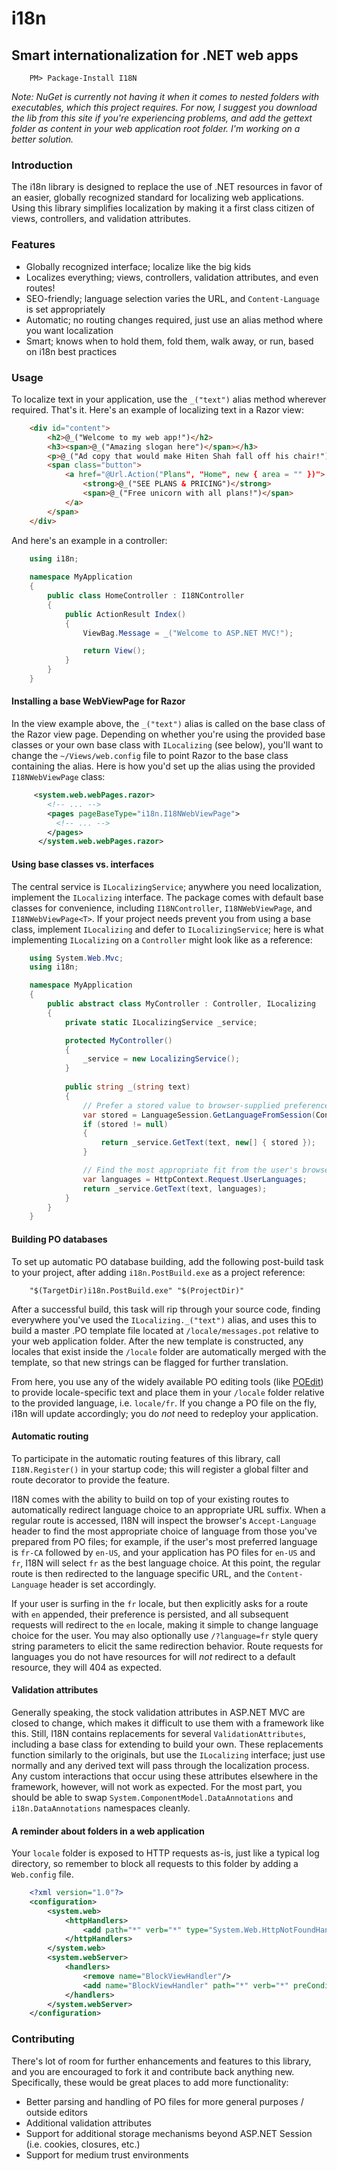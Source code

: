 # i18n
## Smart internationalization for .NET web apps
```
    PM> Package-Install I18N
```
_Note: NuGet is currently not having it when it comes to nested folders with executables, which this project requires. For now, I suggest you download the lib from this site if you're experiencing problems, and add the gettext folder as content in your web application root folder. I'm working on a better solution._

### Introduction

The i18n library is designed to replace the use of .NET resources in favor of an easier, globally recognized standard for localizing web applications. Using this library simplifies localization by making it a first class citizen of views, controllers, and validation attributes.

### Features
- Globally recognized interface; localize like the big kids
- Localizes everything; views, controllers, validation attributes, and even routes!
- SEO-friendly; language selection varies the URL, and `Content-Language` is set appropriately
- Automatic; no routing changes required, just use an alias method where you want localization
- Smart; knows when to hold them, fold them, walk away, or run, based on i18n best practices

### Usage
To localize text in your application, use the `_("text")` alias method wherever required. That's it.
Here's an example of localizing text in a Razor view:

```html
    <div id="content">
        <h2>@_("Welcome to my web app!")</h2>
        <h3><span>@_("Amazing slogan here")</span></h3>
        <p>@_("Ad copy that would make Hiten Shah fall off his chair!")</p>
        <span class="button">
            <a href="@Url.Action("Plans", "Home", new { area = "" })">
                <strong>@_("SEE PLANS & PRICING")</strong>
                <span>@_("Free unicorn with all plans!")</span>
            </a>
        </span>
    </div>
```

And here's an example in a controller:

```csharp
    using i18n;
    
    namespace MyApplication
    {
        public class HomeController : I18NController
        {
            public ActionResult Index()
            {
                ViewBag.Message = _("Welcome to ASP.NET MVC!");

                return View();
            }
        }
    }
```

#### Installing a base WebViewPage for Razor
In the view example above, the `_("text")` alias is called on the base class of the Razor view page.
Depending on whether you're using the provided base classes or your own base class with `ILocalizing` (see below),
you'll want to change the `~/Views/web.config` file to point Razor to the base class containing the alias.
Here is how you'd set up the alias using the provided `I18NWebViewPage` class:

```xml
     <system.web.webPages.razor>
        <!-- ... -->
        <pages pageBaseType="i18n.I18NWebViewPage">
          <!-- ... -->
        </pages>
      </system.web.webPages.razor>
```

#### Using base classes vs. interfaces
The central service is `ILocalizingService`; anywhere you need localization, implement the `ILocalizing` interface.
The package comes with default base classes for convenience, including `I18NController`, `I18NWebViewPage`, and
`I18NWebViewPage<T>`. If your project needs prevent you from using a base class, implement `ILocalizing` and defer
to `ILocalizingService`; here is what implementing `ILocalizing` on a `Controller` might look like as a reference:

```csharp
    using System.Web.Mvc;
    using i18n;

    namespace MyApplication
    {
        public abstract class MyController : Controller, ILocalizing
        {
            private static ILocalizingService _service;

            protected MyController()
            {
                _service = new LocalizingService();
            }
            
            public string _(string text)
            {
                // Prefer a stored value to browser-supplied preferences
                var stored = LanguageSession.GetLanguageFromSession(ControllerContext.HttpContext);
                if (stored != null)
                {
                    return _service.GetText(text, new[] { stored });
                }

                // Find the most appropriate fit from the user's browser settings
                var languages = HttpContext.Request.UserLanguages;                
                return _service.GetText(text, languages);
            }
        }
    }
```

#### Building PO databases

To set up automatic PO database building, add the following post-build task to your project, after
adding `i18n.PostBuild.exe` as a project reference:

```
    "$(TargetDir)i18n.PostBuild.exe" "$(ProjectDir)"
```
    
After a successful build, this task will rip through your source code, finding everywhere you've used the `ILocalizing._("text")` alias, 
and uses this to build a master .PO template file located at `/locale/messages.pot` relative to your web application folder. After the
new template is constructed, any locales that exist inside the `/locale` folder are automatically merged with the template, so that
new strings can be flagged for further translation.

From here, you use any of the widely available PO editing tools (like [POEdit](http://www.poedit.net))
to provide locale-specific text and place them in your `/locale` folder relative to the provided language, i.e. `locale/fr`. 
If you change a PO file on the fly, i18n will update accordingly; you do _not_ need to redeploy your application.

#### Automatic routing
To participate in the automatic routing features of this library, call `I18N.Register()` in your startup code;
this will register a global filter and route decorator to provide the feature.

I18N comes with the ability to build on top of your existing routes to automatically redirect language choice to
an appropriate URL suffix. When a regular route is accessed, I18N will inspect the browser's `Accept-Language` header
to find the most appropriate choice of language from those you've prepared from PO files; for example, if the user's
most preferred language is `fr-CA` followed by `en-US`, and your application has PO files for `en-US` and `fr`, I18N 
will select `fr` as the best language choice. At this point, the regular route is then redirected to the language
specific URL, and the `Content-Language` header is set accordingly.

If your user is surfing in the `fr` locale, but then explicitly asks for a route with `en` appended, their preference
is persisted, and all subsequent requests will redirect to the `en` locale, making it simple to change language choice
for the user. You may also optionally use `/?language=fr` style query string parameters to elicit the same redirection
behavior. Route requests for languages you do not have resources for will _not_ redirect to a default resource, they
will 404 as expected.

#### Validation attributes

Generally speaking, the stock validation attributes in ASP.NET MVC are closed to change, which makes it difficult to
use them with a framework like this. Still, I18N contains replacements for several `ValidationAttributes`, including
a base class for extending to build your own. These replacements function similarly to the originals, but use the
`ILocalizing` interface; just use normally and any derived text will pass through the localization process. Any custom
interactions that occur using these attributes elsewhere in the framework, however, will not work as expected. For the
most part, you should be able to swap `System.ComponentModel.DataAnnotations` and `i18n.DataAnnotations` namespaces
cleanly.

#### A reminder about folders in a web application

Your `locale` folder is exposed to HTTP requests as-is, just like a typical log directory, so remember to block all requests
to this folder by adding a `Web.config` file. 

```xml
    <?xml version="1.0"?>
    <configuration>    
        <system.web>
            <httpHandlers>
                <add path="*" verb="*" type="System.Web.HttpNotFoundHandler"/>
            </httpHandlers>
        </system.web>
        <system.webServer>
            <handlers>
                <remove name="BlockViewHandler"/>
                <add name="BlockViewHandler" path="*" verb="*" preCondition="integratedMode" type="System.Web.HttpNotFoundHandler"/>
            </handlers>
        </system.webServer>
    </configuration>
```

### Contributing
There's lot of room for further enhancements and features to this library, and you are encouraged to fork it and
contribute back anything new. Specifically, these would be great places to add more functionality:

* Better parsing and handling of PO files for more general purposes / outside editors
* Additional validation attributes
* Support for additional storage mechanisms beyond ASP.NET Session (i.e. cookies, closures, etc.)
* Support for medium trust environments